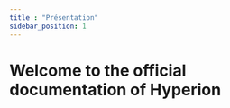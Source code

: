 ```yaml
---
title : "Présentation"
sidebar_position: 1
---
```


# Welcome to the official documentation of Hyperion
